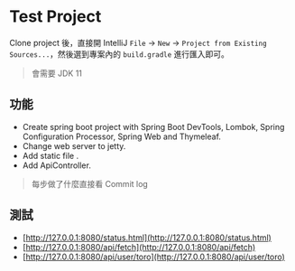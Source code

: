 # Test Project

Clone project 後，直接開 IntelliJ `File` → `New` → `Project from Existing Sources...`，然後選到專案內的 `build.gradle` 進行匯入即可。

> 會需要 JDK 11 

## 功能

* Create spring boot project with Spring Boot DevTools, Lombok, Spring Configuration Processor, Spring Web and Thymeleaf.
* Change web server to jetty.
* Add static file .
* Add ApiController.

> 每步做了什麼直接看 Commit log

## 測試

- [http://127.0.0.1:8080/status.html](http://127.0.0.1:8080/status.html)
- [http://127.0.0.1:8080/api/fetch](http://127.0.0.1:8080/api/fetch)
- [http://127.0.0.1:8080/api/user/toro](http://127.0.0.1:8080/api/user/toro)